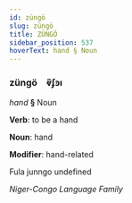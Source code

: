 ```yaml
---
id: züngö
slug: züngö
title: ZÜNGÖ
sidebar_position: 537
hoverText: hand § Noun
---
```


### züngö&emsp;<span kind="abugida">ⱴ̃ʄꜿı</span>

*hand* **§** Noun

**Verb**: to be a hand

**Noun**: hand

**Modifier**: hand-related

Fula junngo undefined

*Niger-Congo Language Family*
